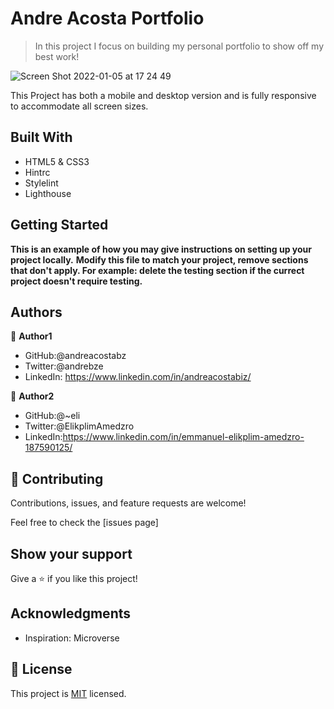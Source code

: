 # Andre Acosta Portfolio

> In this project I focus on building my personal portfolio to show off
my best work!

![Screen Shot 2022-01-05 at 17 24 49](https://user-images.githubusercontent.com/90656697/148305351-145b9ffc-6bfc-4e75-a228-e2bf3c9843d3.png)

This Project has both a mobile and desktop version and is fully responsive
to accommodate all screen sizes.

## Built With

- HTML5 & CSS3
- Hintrc
- Stylelint
- Lighthouse


## Getting Started

**This is an example of how you may give instructions on setting up your project locally.**
**Modify this file to match your project, remove sections that don't apply. For example: delete the testing section if the currect project doesn't require testing.**


## Authors

👤 **Author1**

- GitHub:@andreacostabz
- Twitter:@andrebze
- LinkedIn: https://www.linkedin.com/in/andreacostabiz/

👤 **Author2**

- GitHub:@~eli
- Twitter:@ElikplimAmedzro
- LinkedIn:https://www.linkedin.com/in/emmanuel-elikplim-amedzro-187590125/



## 🤝 Contributing

Contributions, issues, and feature requests are welcome!

Feel free to check the [issues page]

## Show your support

Give a ⭐️ if you like this project!

## Acknowledgments

- Inspiration: Microverse

## 📝 License

This project is [MIT](./LICENSE) licensed.

